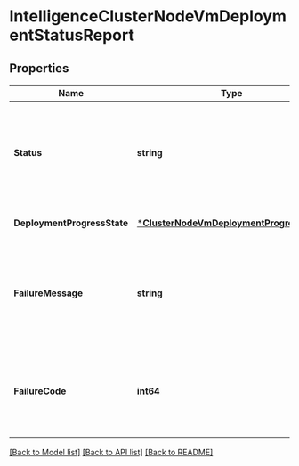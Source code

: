 # IntelligenceClusterNodeVmDeploymentStatusReport

## Properties
Name | Type | Description | Notes
------------ | ------------- | ------------- | -------------
**Status** | **string** | Status of the addition or deletion of an auto-deployed NSX-Intelligence cluster node VM.  | [default to null]
**DeploymentProgressState** | [***ClusterNodeVmDeploymentProgressState**](ClusterNodeVMDeploymentProgressState.md) |  | [optional] [default to null]
**FailureMessage** | **string** | In case of auto-deployment-related failure, an error message will be stored here.  | [optional] [default to null]
**FailureCode** | **int64** | In case of auto-deployment-related failure, the code for the error will be stored here.  | [optional] [default to null]

[[Back to Model list]](../README.md#documentation-for-models) [[Back to API list]](../README.md#documentation-for-api-endpoints) [[Back to README]](../README.md)

